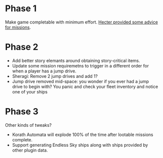 # Phase 1

Make game completable with minimum effort.  [Hecter provided some advice for
missions][loot-missions].

# Phase 2

- Add better story elemants around obtaining story-critical items.
- Update some mission requiremetns to trigger in a different order for when a
  player has a jump drive.
- Sheragi: Remove 2 jump drives and add 1?
- Jump drive removed mid-space: you wonder if you ever had a jump drive to begin
  with?  You panic and check your fleet inventory and notice one of your ships

# Phase 3

Other kinds of tweaks?

- Korath Automata will explode 100% of the time after lootable missions
  complete.
- Support generating Endless Sky ships along with ships provided by other plugin
  data.

[loot-missions]: https://discord.com/channels/251118043411775489/266345072554016768/947308875458183198
